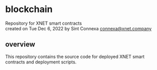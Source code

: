 # blockchain
Repository for XNET smart contracts  
created on Tue Dec 6, 2022 by Sint Connexa <connexa@xnet.company>

## overview
This repository contains the source code for deployed XNET smart contracts and deployment scripts.




